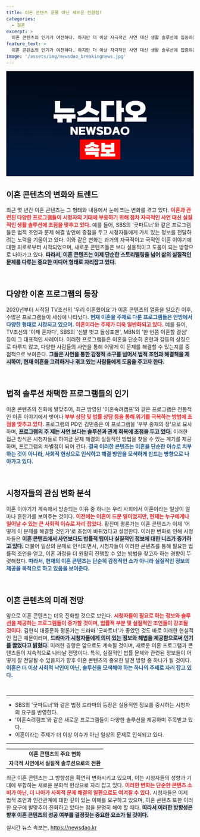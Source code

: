 ```yaml
---
title: 이혼 콘텐츠 끝물 아닌 새로운 전환점!
categories:
  - 결혼
excerpt: >
  이혼 콘텐츠의 인기가 여전하다. 하지만 더 이상 자극적인 사연 대신 생활 솔루션에 집중하는 경향이 뚜렷해졌다. SBS 굿파트너와 이혼숙려캠프는 이혼 문제를 해결하는 실질적인 팁을 제공하며, 시청자들의 더 나은 이해를 돕고 있다.
feature_text: >
  이혼 콘텐츠의 인기가 여전하다. 하지만 더 이상 자극적인 사연 대신 생활 솔루션에 집중하는 경향이 뚜렷해졌다. SBS 굿파트너와 이혼숙려캠프는 이혼 문제를 해결하는 실질적인 팁을 제공하며, 시청자들의 더 나은 이해를 돕고 있다.
image: '/assets/img/newsdao_breakingnews.jpg'
---
```


<p><img src="/assets/img/newsdao_breakingnews.jpg" alt="koreaapp 속보" /></p>

<h2 data-ke-size="size26">이혼 콘텐츠의 변화와 트렌드</h2>

<p data-ke-size="size16">최근 몇 년간 이혼 콘텐츠는 그 형태와 내용에서 눈에 띄는 변화를 겪고 있다. <b><span style="color: #ee2323;">이혼과 관련된 다양한 프로그램들이 시청자의 기대에 부응하기 위해 점차 자극적인 사연 대신 실질적인 생활 솔루션에 초점을 맞추고 있다.</span></b> 예를 들어, SBS의 '굿파트너'와 같은 프로그램들은 법적 조언과 문제 해결 방안에 중점을 두고 시청자들에게 가치 있는 정보를 전달하려는 노력을 기울이고 있다. 이와 같은 변화는 과거의 자극적이고 극적인 이혼 이야기에 대한 피로로부터 시작되었으며, 새로운 콘텐츠들은 보다 실용적이고 도움이 되는 방향으로 나아가고 있다. <b><span style="background-color: #21538527;">따라서, 이혼 콘텐츠는 이제 단순한 스토리텔링을 넘어 삶의 실질적인 문제를 다루는 중요한 미디어 형태로 자리잡고 있다.</span></b></p>

<p data-ke-size="size16">&nbsp;</p>

<h2 data-ke-size="size26">다양한 이혼 프로그램의 등장</h2>

<p data-ke-size="size16">2020년부터 시작된 TV조선의 '우리 이혼했어요'가 이혼 콘텐츠의 열풍을 일으킨 이후, 수많은 프로그램들이 세상에 나타났다. <b><span style="color: #1a5490;">현재 이혼을 주제로 다룬 프로그램들은 안방에서 다양한 형태로 시청되고 있으며.</span></b> <b><span style="color: #ee2323;">이혼이라는 주제가 더욱 일반화되고 있다.</span></b> 예를 들어, TV조선의 '이제 혼자다', SBS의 '신발 벗고 돌싱포맨', MBN의 '한 번쯤 이혼할 결심' 등이 그 대표적인 사례이다. 이러한 프로그램들은 이혼을 단순히 혼란과 갈등의 상징으로 다루지 않고, 다양한 사람들의 사연을 통해 어떻게 이 문제를 해결할 수 있는지를 중점적으로 보여준다. <b><span style="background-color: #21538527;">그들은 사연을 통한 감정적 소구를 넘어서 법적 조언과 해결책을 제시하여, 현재 이혼을 고려하거나 겪고 있는 사람들에게 도움을 주고자 한다.</span></b></p>

<p data-ke-size="size16">&nbsp;</p>

<h2 data-ke-size="size26">법적 솔루션 채택한 프로그램들의 인기</h2>

<p data-ke-size="size16">이혼 콘텐츠의 진화에 발맞추어, 최근 방영된 '이혼숙려캠프'와 같은 프로그램은 전통적인 이혼 이야기에서 벗어나 <b><span style="color: #ee2323;">부부 상담 및 법률 상담 등을 통해 위기를 극복하는 방법에 초점을 맞추고 있다.</span></b> 프로그램의 PD인 김민종은 이 프로그램을 '부부 중재의 장'으로 묘사하며, <b><span style="background-color: #21538527;">프로그램의 주 제는 사연 보다는 솔루션과 관계 회복에 초점을 두고 있다.</span></b> 이러한 접근 방식은 시청자들로 하여금 문제 해결의 실질적인 방법을 찾을 수 있는 계기를 제공하며, 프로그램의 차별점이 되어 간다. <b><span style="color: #1a5490;">결국 이러한 콘텐츠는 이혼을 단순한 이슈로 치부하는 것이 아니라, 사회적 현상으로 인식하고 해결 방안을 모색하게 만드는 방향으로 나아가고 있다.</span></b></p>

<p data-ke-size="size16">&nbsp;</p>

<h2 data-ke-size="size26">시청자들의 관심 변화 분석</h2>

<p data-ke-size="size16">이혼 이야기가 계속해서 방송되는 이유 중 하나는 우리 사회에서 이혼이라는 일상이 얼마나 흔한가를 보여주는 것이다. <b><span style="color: #ee2323;">이전에는 이혼이 드문 일이었지만, 현재는 누구에게나 일어날 수 있는 큰 사회적 이슈로 자리 잡았다.</span></b> 황진미 평론가는 이혼 콘텐츠가 이제 '어떻게 이 문제를 해결할 것인가'로 초점이 바뀌었다고 설명한다. 이러한 변화로 인해 시청자들은 <b><span style="background-color: #21538527;">이혼 콘텐츠에서 사연보다도 법률적 팁이나 실질적인 정보에 대한 니즈가 증가하고 있다.</span></b> 더불어 일상의 문제로 인식되면서, 시청자들이 이러한 콘텐츠를 통해 필요한 법률적 조언을 얻고, 이혼 과정을 더 원활히 진행할 수 있는 방법을 찾고자 하는 경향이 뚜렷해졌다. <b><span style="color: #1a5490;">따라서, 현재의 이혼 콘텐츠는 단순히 감정적인 쇼가 아니라 실질적인 정보의 제공을 목적으로 하고 있음을 보여준다.</span></b></p>

<p data-ke-size="size16">&nbsp;</p>

<h2 data-ke-size="size26">이혼 콘텐츠의 미래 전망</h2>

<p data-ke-size="size16">앞으로 이혼 콘텐츠는 더욱 진화할 것으로 보인다. <b><span style="color: #ee2323;">시청자들이 필요로 하는 정보와 솔루션을 제공하는 프로그램들이 증가할 것이며, 법률적 부분 및 실질적인 조언들이 강조될 것이다.</span></b> 김헌식 대중문화 평론가는 드라마 '굿파트너'가 좋았던 것도 바로 이러한 현실적인 접근 때문이라며, <b><span style="background-color: #21538527;">드라마가 시청자들에게 의미 있는 정보와 해법을 제공함으로써 인기를 끌었다고 밝혔다.</span></b> 이러한 경향은 앞으로도 계속될 것이며, 새로운 이혼 프로그램과 콘텐츠들이 지속적으로 나타날 전망이다. 특히, 실질적인 법률 문제와 관련된 정보들이 어떻게 잘 전달될 수 있을지가 향후 이혼 콘텐츠의 중요한 발전 방향 중 하나가 될 것이다. <b><span style="color: #1a5490;">이혼은 더 이상 사회적 낙인이 아닌, 솔루션을 모색해야 하는 하나의 주제로 자리 잡고 있다.</span></b></p>

<p data-ke-size="size16">&nbsp;</p>

<hr>

<ul>
    <li>SBS의 '굿파트너'와 같은 법정 드라마의 등장은 실용적인 정보를 중시하는 시청자의 요구를 반영한다.</li>
    <li>'이혼숙려캠프'와 같은 새로운 프로그램들이 다양한 솔루션을 제공하며 주목받고 있다.</li>
    <li>이혼이라는 주제가 더 이상 이슈가 아닌 일상의 문제로 인식되고 있다.</li>
</ul>

<hr>

<table>
    <tr>
        <td style="text-align: center; height: 17px;"><b>이혼 콘텐츠의 주요 변화</b></td>
    </tr>
    <tr>
        <td style="text-align: center; height: 17px;"><b>자극적 사연에서 실질적 솔루션으로의 전환</b></td>
    </tr>
</table>

<p data-ke-size="size16">최근 이혼 콘텐츠는 그 방향성을 확연히 변화시키고 있으며, 이는 시청자들의 성향과 기대에 부합하는 새로운 문화적 현상으로 자리 잡고 있다. <b><span style="color: #ee2323;">이러한 변화는 단순한 콘텐츠 소비가 아닌, 더 나아가 사회적 문제 해결의 일환으로도 여겨질 수 있다.</span></b> 시청자들은 이제 법적 조언과 인간관계에 대한 깊이 있는 이해를 요구하고 있으며, 이혼 콘텐츠 또한 이러한 요구에 발맞추어 진화하고 있다는 점을 분명히 해야 할 때다. <b><span style="background-color: #21538527;">따라서 이러한 방향성은 향후 이혼 콘텐츠의 성공 여부를 결정짓는 중요한 요소가 될 것이다.</span></b></p>
실시간 뉴스 속보는, <a href="https://newsdao.kr" rel="dofollow">https://newsdao.kr</a>


